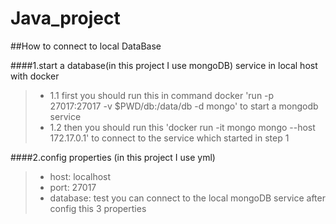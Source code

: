 # Java_project

##How to connect to local DataBase

####1.start a database(in this project I use mongoDB) service in local host with docker
> * 1.1 first you should run this in command docker 'run -p 27017:27017 -v $PWD/db:/data/db -d mongo' to start a mongodb service
> * 1.2 then you should run this 'docker run -it mongo mongo --host 172.17.0.1' to connect to the service which started in step 1

####2.config properties (in this project I use yml)
> * host: localhost
> * port: 27017
> * database: test
you can connect to the local mongoDB service after config this 3 properties

